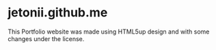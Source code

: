 # jetonii.github.me
This Portfolio website was made using HTML5up design and with some changes under the license.
